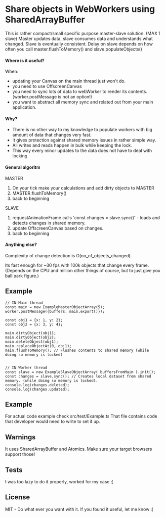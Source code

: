 # Share objects in WebWorkers using SharedArrayBuffer

This is rather compact/small specific purpose master-slave solution. (MAX 1 slave)
Master updates data, slave consumes data and understands what changed.
Slave is eventually consistent.
Delay on slave depends on how often you call master.flushToMemory() and slave.populateObjects()

#### Where is it useful?
When:
* updating your Canvas on the main thread just won't do.
* you need to use OffscreenCanvas 
* you need to sync lots of data to webWorker to render its contents. (worker.postMessage is not an option!)
* you want to abstract all memory sync and related out from your main application.

#### Why?
* There is no other way to my knowledge to populate workers with big amount of data that changes very fast.
* It gives protection against shared memory issues in rather simple way. 
* All writes and reads happen in bulk while keeping the lock. 
* This way every minor updates to the data does not have to deal with locking.

#### General algoritm
MASTER
1) On your tick make your calculations and add dirty objects to MASTER
2) MASTER.flushToMemory()
3) back to beginning

SLAVE
1) requestAnimationFrame calls 'const changes = slave.sync()' - loads and detects changes in shared memory.
2) update OffscreenCanvas based on changes.
3) back to beginning

#### Anything else?
Complexity of change detection is O(no_of_objects_changed).

Its fast enough for ~30 fps with 100k objects that change every frame. 
(Depends on the CPU and million other things of course, but to just give you ball park figure.)

## Example
```
// IN Main thread
const main = new ExampleMasterObjectArray(5);
worker.postMessage({buffers: main.export()});

const obj1 = {x: 1, y: 2};
const obj2 = {x: 3, y: 4};

main.dirtyObject(obj1);
main.dirtyObject(obj2);
main.deleteObject(obj1);
main.replaceObjectAt(0, obj1);
main.flushToMemory(); // Flushes contents to shared memory (while doing so memory is locked)


// IN Worker thread
const slave = new ExampleSlaveObjectArray( buffersFromMain ).init();
const changes = slave.sync(); // Creates local dataset from shared memory. (while doing so memory is locked).
console.log(changes.deleted);
console.log(changes.updated);

```

## Example
For actual code example check src/test/Example.ts
That file contains code that developer would need to write to set it up.

## Warnings
It uses SharedArrayBuffer and Atomics. Make sure your target browsers support those!

## Tests
I was too lazy to do it properly, worked for my case :)

## License
MIT - Do what ever you want with it. If you found it useful, let me know :)
